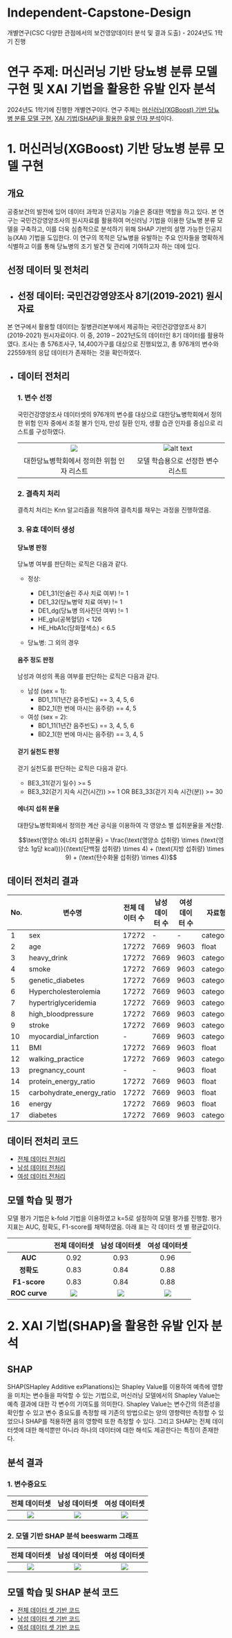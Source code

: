 # Independent-Capstone-Design
개별연구(CSC 다양한 관점에서의 보건영양데이터 분석 및 결과 도출) - 2024년도 1학기 진행

# 연구 주제: 머신러닝 기반 당뇨병 분류 모델 구현 및 XAI 기법을 활용한 유발 인자 분석

2024년도 1학기에 진행한 개별연구이다. 연구 주제는 [머신러닝(XGBoost) 기반 당뇨병 분류 모델 구현](#1-머신러닝xgboost-기반-당뇨병-분류-모델-구현), [XAI 기법(SHAP)을 활용한 유발 인자 분석](#2-xai-기법shap을-활용한-유발-인자-분석)이다.


# 1. 머신러닝(XGBoost) 기반 당뇨병 분류 모델 구현
## **개요**
공중보건의 발전에 있어 데이터 과학과 인공지능 기술은 중대한 역할을 하고 있다. 본 연구는 국민건강영양조사의 원시자료를 활용하여 머신러닝 기법을 이용한 당뇨병 분류 모델을 구축하고, 이를 더욱 심층적으로 분석하기 위해 SHAP 기반의 설명 가능한 인공지능(XAI) 기법을 도입한다. 이 연구의 목적은 당뇨병을 유발하는 주요 인자들을 명확하게 식별하고 이를 통해 당뇨병의 조기 발견 및 관리에 기여하고자 하는 데에 있다.

## **선정 데이터 및 전처리**

- ## 선정 데이터: 국민건강영양조사 8기(2019-2021) 원시자료

본 연구에서 활용할 데이터는 질병관리본부에서 제공하는 국민건강영양조사 8기(2019-2021) 원시자료이다. 이 중, 2019 – 2021년도의 데이터인 8기 데이터를 활용하였다. 조사는 총 576조사구, 14,400가구를 대상으로 진행되었고, 총 976개의 변수와 22559개의 응답 데이터가 존재하는 것을 확인하였다.

- ## 데이터 전처리

    ### 1. 변수 선정
    국민건강영양조사 데이터셋의 976개의 변수를 대상으로 대한당뇨병학회에서 정의한 위험 인자 중에서 조절 불가 인자, 만성 질환 인자, 생활 습관 인자를 중심으로 리스트를 구성하였다.

    |||
    | :---: | :---: |
    | <img src="./images/var_select.png"> | ![alt text](./images/var_set.png) | 
    | 대한당뇨병학회에서 정의한 위험 인자 리스트 | 모델 학습용으로 선정한 변수 리스트 |  

    ### 2. 결측치 처리
    결측치 처리는 Knn 알고리즘을 적용하여 결측치를 채우는 과정을 진행하였음.

    ### 3. 유효 데이터 생성

    #### 당뇨병 판정
    당뇨병 여부를 판단하는 로직은 다음과 같다.
    
    - 정상: 
        - DE1_31(인슐린 주사 치료 여부) != 1
        - DE1_32(당뇨병약 치료 여부) != 1
        - DE1_dg(당뇨병 의사진단 여부) != 1 
        - HE_glu(공복혈당) < 126 
        - HE_HbA1c(당화혈색소) < 6.5

    - 당뇨병: 그 외의 경우

    #### 음주 정도 판정
    남성과 여성의 폭음 여부를 판단하는 로직은 다음과 같다.

    - 남성 (sex = 1):
        - BD1_11(1년간 음주빈도) == 3, 4, 5, 6
        - BD2_1(한 번에 마시는 음주량) == 4, 5
    - 여성 (sex = 2):
        - BD1_11(1년간 음주빈도) == 3, 4, 5, 6
        - BD2_1(한 번에 마시는 음주량) == 3, 4, 5

    #### 걷기 실천도 판정
    걷기 실천도를 판단하는 로직은 다음과 같다.

    - BE3_31(걷기 일수) >= 5
    - BE3_32(걷기 지속 시간(시간)) >= 1 OR BE3_33(걷기 지속 시간(분)) >= 30

    #### 에너지 섭취 분율
    대한당뇨병학회에서 정의한 계산 공식을 이용하여 각 영양소 별 섭취분율을 계산함.

    $$\text{영양소 에너지 섭취분율} = \frac{\text{영양소 섭취량} \times (\text{영양소 1g당 kcal})}{(\text{단백질 섭취량} \times 4) + (\text{지방 섭취량} \times 9) + (\text{탄수화물 섭취량} \times 4)}$$

## **데이터 전처리 결과** 

| No. | 변수명                    | 전체 데이터 수 | 남성 데이터 수 | 여성 데이터 수 | 자료형    |
|-----|--------------------------|----------------|----------------|----------------|-----------|
| 1   | sex                      | 17272          | -              | -              | category  |
| 2   | age                      | 17272          | 7669           | 9603           | float     |
| 3   | heavy_drink              | 17272          | 7669           | 9603           | category  |
| 4   | smoke                    | 17272          | 7669           | 9603           | category  |
| 5   | genetic_diabetes         | 17272          | 7669           | 9603           | category  |
| 6   | Hypercholesterolemia     | 17272          | 7669           | 9603           | category  |
| 7   | hypertriglyceridemia     | 17272          | 7669           | 9603           | category  |
| 8   | high_bloodpressure       | 17272          | 7669           | 9603           | category  |
| 9   | stroke                   | 17272          | 7669           | 9603           | category  |
| 10  | myocardial_infarction    | -              | 7669           | 9603           | category  |
| 11  | BMI                      | 17272          | 7669           | 9603           | float     |
| 12  | walking_practice         | 17272          | 7669           | 9603           | category  |
| 13  | pregnancy_count          | -              | -              | 9603           | float     |
| 14  | protein_energy_ratio     | 17272          | 7669           | 9603           | float     |
| 15  | carbohydrate_energy_ratio| 17272          | 7669           | 9603           | float     |
| 16  | energy                   | 17272          | 7669           | 9603           | float     |
| 17  | diabetes                 | 17272          | 7669           | 9603           | category  |


## **데이터 전처리 코드**

- [전체 데이터 전처리](code/final_data_preprocessing.ipynb)
- [남성 데이터 전처리](code/final_data_preprocessing_man.ipynb)
- [여성 데이터 전처리](code/final_data_preprocessing_woman.ipynb)

## **모델 학습 및 평가**
모델 평가 기법은 k-fold 기법을 이용하였고 k=5로 설정하여 모델 평가를 진행함. 평가 지표는 AUC, 정확도, F1-score를 채택하였음. 아래 표는 각 데이터 셋 별 평균값이다.

|  | 전체 데이터셋 | 남성 데이터셋 | 여성 데이터셋 |
| :-------: | :-----: | :-----: | :-----: |
| **AUC** | 0.92 | 0.93 | 0.96 |
| **정확도** | 0.83 | 0.84 | 0.88 |
| **F1-score** | 0.83 | 0.84 | 0.88 |
| **ROC curve** | <img src="./images/roc_global.png"> | <img src="./images/roc_man.png"> | <img src="./images/roc_woman.png"> |

# 2. XAI 기법(SHAP)을 활용한 유발 인자 분석

## **SHAP**
SHAP(SHapley Additive exPlanations)는 Shapley Value를 이용하여 예측에 영향을 미치는 변수들을 파악할 수 있는 기법으로, 머신러닝 모델에서의 Shapley Value는 예측 결과에 대한 각 변수의 기여도를 의미한다. Shapley Value는 변수간의 의존성을 확인할 수 있고 변수 중요도를 측정할 때 기존의 방법으로는 양의 영향력만 측정할 수 있었으나 SHAP를 적용하면 음의 영향력 또한 측정할 수 있다. 그리고 SHAP는 전체 데이터셋에 대한 해석뿐만 아니라 하나의 데이터에 대한 해석도 제공한다는 특징이 존재한다.

## **분석 결과**

### 1. 변수중요도

| 전체 데이터셋 | 남성 데이터셋 | 여성 데이터셋 |
| :-----: | :-----: | :-----: |
| <img src="./images/var_importance_global.png"> | <img src="./images/var_importance_man.png"> | <img src="./images/var_importance_woman.png"> |

### 2. 모델 기반 SHAP 분석 beeswarm 그래프

| 전체 데이터셋 | 남성 데이터셋 | 여성 데이터셋 |
| :-----: | :-----: | :-----: |
| <img src="./images/beeswarm_global.png"> | <img src="./images/beeswarm_man.png"> | <img src="./images/beeswarm_woman.png"> |


## **모델 학습 및 SHAP 분석 코드**
- [전체 데이터 셋 기반 코드](code/final_model.ipynb)
- [남성 데이터 셋 기반 코드](code/final_model_man.ipynb)
- [여성 데이터 셋 기반 코드](code/final_model_woman.ipynb)